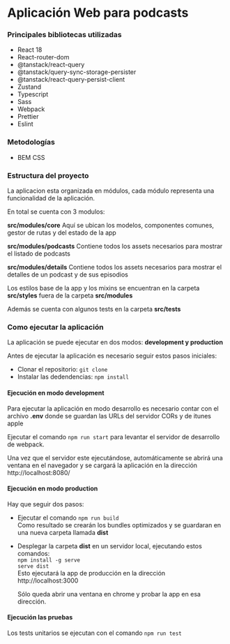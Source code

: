 # Aplicación Web para podcasts

### Principales bibliotecas utilizadas

- React 18
- React-router-dom
- @tanstack/react-query
- @tanstack/query-sync-storage-persister
- @tanstack/react-query-persist-client
- Zustand
- Typescript
- Sass
- Webpack
- Prettier
- Eslint

### Metodologías

- BEM CSS

### Estructura del proyecto

La aplicacion esta organizada en módulos, cada módulo representa una funcionalidad de la aplicación.

En total se cuenta con 3 modulos:

**src/modules/core**
Aquí se ubican los modelos, componentes comunes, gestor de rutas y del estado de la app

**src/modules/podcasts**
Contiene todos los assets necesarios para mostrar el listado de podcasts

**src/modules/details**
Contiene todos los assets necesarios para mostrar el detalles de un podcast y de sus episodios

Los estilos base de la app y los mixins se encuentran en la carpeta **src/styles** fuera de la carpeta **src/modules**

Además se cuenta con algunos tests en la carpeta **src/tests**

### Como ejecutar la aplicación

La aplicación se puede ejecutar en dos modos: **development y production**

Antes de ejecutar la aplicación es necesario seguir estos pasos iniciales:

- Clonar el repositorio: `git clone`
- Instalar las dedendencias: `npm install`

#### Ejecución en modo development

Para ejecutar la aplicación en modo desarrollo es necesario contar con el archivo **.env** donde se guardan las URLs del servidor CORs y de itunes apple

Ejecutar el comando `npm run start` para levantar el servidor de desarrollo de webpack.

Una vez que el servidor este ejecutándose, automáticamente se abrirá una ventana en el navegador y se cargará la aplicación en la dirección http://localhost:8080/

#### Ejecución en modo production

Hay que seguir dos pasos:

- Ejecutar el comando `npm run build`  
  Como resultado se crearán los bundles optimizados y se guardaran en una nueva carpeta llamada **dist**

- Desplegar la carpeta **dist** en un servidor local, ejecutando estos comandos:  
   `npm install -g serve`  
  `serve dist`  
  Esto ejecutará la app de producción en la dirección http://localhost:3000

  Sólo queda abrir una ventana en chrome y probar la app en esa dirección.

#### Ejecución las pruebas

Los tests unitarios se ejecutan con el comando `npm run test`
